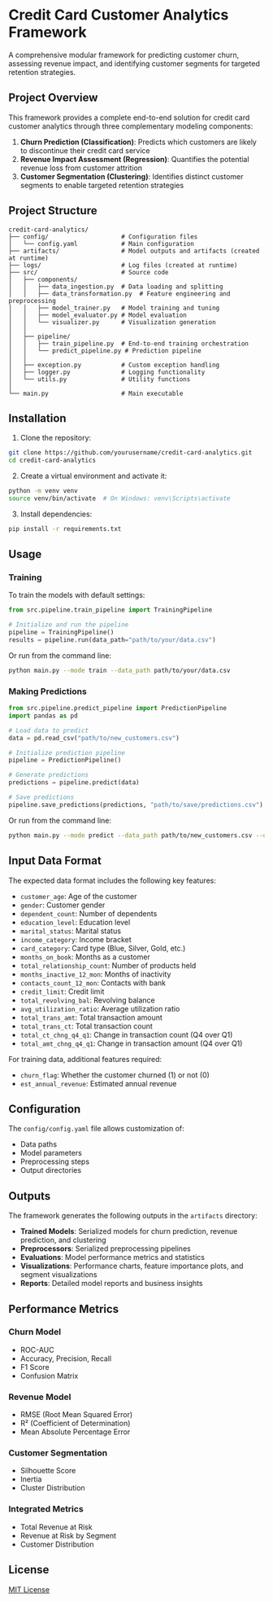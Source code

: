 # Credit Card Customer Analytics Framework

A comprehensive modular framework for predicting customer churn, assessing revenue impact, and identifying customer segments for targeted retention strategies.

## Project Overview

This framework provides a complete end-to-end solution for credit card customer analytics through three complementary modeling components:

1. **Churn Prediction (Classification)**: Predicts which customers are likely to discontinue their credit card service
2. **Revenue Impact Assessment (Regression)**: Quantifies the potential revenue loss from customer attrition
3. **Customer Segmentation (Clustering)**: Identifies distinct customer segments to enable targeted retention strategies

## Project Structure

```
credit-card-analytics/
├── config/                    # Configuration files
│   └── config.yaml            # Main configuration
├── artifacts/                 # Model outputs and artifacts (created at runtime)
├── logs/                      # Log files (created at runtime)
├── src/                       # Source code
│   ├── components/
│   │   ├── data_ingestion.py  # Data loading and splitting
│   │   ├── data_transformation.py  # Feature engineering and preprocessing
│   │   ├── model_trainer.py   # Model training and tuning
│   │   ├── model_evaluator.py # Model evaluation
│   │   └── visualizer.py      # Visualization generation
│   │
│   ├── pipeline/
│   │   ├── train_pipeline.py  # End-to-end training orchestration
│   │   └── predict_pipeline.py # Prediction pipeline
│   │
│   ├── exception.py           # Custom exception handling
│   ├── logger.py              # Logging functionality
│   └── utils.py               # Utility functions
│
└── main.py                    # Main executable
```

## Installation

1. Clone the repository:
```bash
git clone https://github.com/yourusername/credit-card-analytics.git
cd credit-card-analytics
```

2. Create a virtual environment and activate it:
```bash
python -m venv venv
source venv/bin/activate  # On Windows: venv\Scripts\activate
```

3. Install dependencies:
```bash
pip install -r requirements.txt
```

## Usage

### Training

To train the models with default settings:

```python
from src.pipeline.train_pipeline import TrainingPipeline

# Initialize and run the pipeline
pipeline = TrainingPipeline()
results = pipeline.run(data_path="path/to/your/data.csv")
```

Or run from the command line:

```bash
python main.py --mode train --data_path path/to/your/data.csv
```

### Making Predictions

```python
from src.pipeline.predict_pipeline import PredictionPipeline
import pandas as pd

# Load data to predict
data = pd.read_csv("path/to/new_customers.csv")

# Initialize prediction pipeline
pipeline = PredictionPipeline()

# Generate predictions
predictions = pipeline.predict(data)

# Save predictions
pipeline.save_predictions(predictions, "path/to/save/predictions.csv")
```

Or run from the command line:

```bash
python main.py --mode predict --data_path path/to/new_customers.csv --output_path path/to/predictions.csv
```

## Input Data Format

The expected data format includes the following key features:

- `customer_age`: Age of the customer
- `gender`: Customer gender
- `dependent_count`: Number of dependents
- `education_level`: Education level
- `marital_status`: Marital status
- `income_category`: Income bracket
- `card_category`: Card type (Blue, Silver, Gold, etc.)
- `months_on_book`: Months as a customer
- `total_relationship_count`: Number of products held
- `months_inactive_12_mon`: Months of inactivity
- `contacts_count_12_mon`: Contacts with bank
- `credit_limit`: Credit limit
- `total_revolving_bal`: Revolving balance
- `avg_utilization_ratio`: Average utilization ratio
- `total_trans_amt`: Total transaction amount
- `total_trans_ct`: Total transaction count
- `total_ct_chng_q4_q1`: Change in transaction count (Q4 over Q1)
- `total_amt_chng_q4_q1`: Change in transaction amount (Q4 over Q1)

For training data, additional features required:
- `churn_flag`: Whether the customer churned (1) or not (0)
- `est_annual_revenue`: Estimated annual revenue

## Configuration

The `config/config.yaml` file allows customization of:

- Data paths
- Model parameters
- Preprocessing steps
- Output directories

## Outputs

The framework generates the following outputs in the `artifacts` directory:

- **Trained Models**: Serialized models for churn prediction, revenue prediction, and clustering
- **Preprocessors**: Serialized preprocessing pipelines
- **Evaluations**: Model performance metrics and statistics
- **Visualizations**: Performance charts, feature importance plots, and segment visualizations
- **Reports**: Detailed model reports and business insights

## Performance Metrics

### Churn Model
- ROC-AUC
- Accuracy, Precision, Recall
- F1 Score
- Confusion Matrix

### Revenue Model
- RMSE (Root Mean Squared Error)
- R² (Coefficient of Determination)
- Mean Absolute Percentage Error

### Customer Segmentation
- Silhouette Score
- Inertia
- Cluster Distribution

### Integrated Metrics
- Total Revenue at Risk
- Revenue at Risk by Segment
- Customer Distribution

## License

[MIT License](LICENSE)